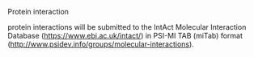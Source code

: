 Protein interaction

protein interactions will be submitted to the IntAct Molecular Interaction Database (https://www.ebi.ac.uk/intact/) in PSI-MI TAB (miTab) format (http://www.psidev.info/groups/molecular-interactions).
